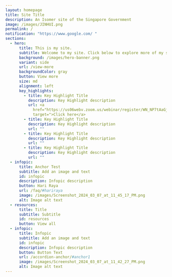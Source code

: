 ```yaml
---
layout: homepage
title: Site Title
description: An Isomer site of the Singapore Government
image: /images/JINHUI.png
permalink: /
notification: "https://www.google.com/ "
sections:
  - hero:
      title: This is my site.
      subtitle: Welcome to my site. Click below to explore more of my site.
      background: /images/hero-banner.png
      variant: side
      url: /view-more
      backgroundColor: gray
      button: View more
      size: md
      alignment: left
      key_highlights:
        - title: Key Highlight Title
          description: Key Highlight description
          url: <a
            href="https://us06webv.zoom.us/webinar/register/WN_NP7tAaGjQMmDSv4wXm_9pw
            target=">Click here</a>
        - title: Key Highlight Title
          description: Key Highlight description
          url: ""
        - title: Key Highlight Title
          description: Key Highlight description
          url: ""
        - title: Key Highlight Title
          description: Key Highlight description
          url: ""
  - infopic:
      title: Anchor Test
      subtitle: Add an image and text
      id: infopic
      description: Infopic description
      button: Hari Raya
      url: /faq/#hariraya
      image: /images/Screenshot_2024_03_07_at_11_45_17_PM.png
      alt: Image alt text
  - resources:
      title: Title
      subtitle: Subtitle
      id: resources
      button: View all
  - infopic:
      title: Infopic
      subtitle: Add an image and text
      id: infopic
      description: Infopic description
      button: Button Text
      url: /accordion-anchor/#anchor1
      image: /images/Screenshot_2024_03_07_at_11_42_27_PM.png
      alt: Image alt text
---
```

